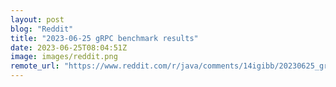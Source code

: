 ```yaml
---
layout: post
blog: "Reddit"
title: "2023-06-25 gRPC benchmark results"
date: 2023-06-25T08:04:51Z
image: images/reddit.png
remote_url: "https://www.reddit.com/r/java/comments/14igibb/20230625_grpc_benchmark_results/"
---
```

